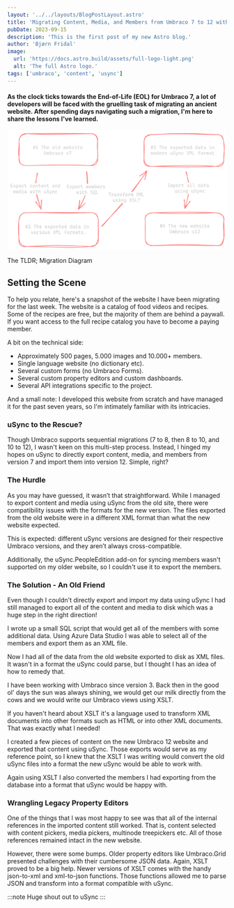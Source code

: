 ```yaml
---
layout: '../../layouts/BlogPostLayout.astro'
title: 'Migrating Content, Media, and Members from Umbraco 7 to 12 with uSync'
pubDate: 2023-09-15
description: 'This is the first post of my new Astro blog.'
author: 'Bjørn Fridal'
image:
  url: 'https://docs.astro.build/assets/full-logo-light.png'
  alt: 'The full Astro logo.'
tags: ['umbraco', 'content', 'usync']
---
```


#### As the clock ticks towards the End-of-Life (EOL) for Umbraco 7, a lot of developers will be faced with the gruelling task of migrating an ancient website. After spending days navigating such a migration, I'm here to share the lessons I've learned.

![](../../assets/migrating-umbraco-content-with-usync.png)

<p class="text-rose-200 text-center text-sm font-bold">The TLDR; Migration Diagram</p>

## Setting the Scene

To help you relate, here's a snapshot of the website I have been migrating for the last week. The website is a catalog of food videos and recipes. Some of the recipes are free, but the majority of them are behind a paywall. If you want access to the full recipe catalog you have to become a paying member.

A bit on the technical side:

- Approximately 500 pages, 5.000 images and 10.000+ members.
- Single language website (no dictionary etc).
- Several custom forms (no Umbraco Forms).
- Several custom property editors and custom dashboards.
- Several API integrations specific to the project.

And a small note: I developed this website from scratch and have managed it for the past seven years, so I'm intimately familiar with its intricacies.

### uSync to the Rescue?

Though Umbraco supports sequential migrations (7 to 8, then 8 to 10, and 10 to 12), I wasn't keen on this multi-step process. Instead, I hinged my hopes on uSync to directly export content, media, and members from version 7 and import them into version 12. Simple, right?

### The Hurdle

As you may have guessed, it wasn’t that straightforward. While I managed to export content and media using uSync from the old site, there were compatibility issues with the formats for the new version. The files exported from the old website were in a different XML format than what the new website expected.

This is expected: different uSync versions are designed for their respective Umbraco versions, and they aren’t always cross-compatible.

Additionally, the uSync.PeopleEdition add-on for syncing members wasn't supported on my older website, so I couldn't use it to export the members.

### The Solution - An Old Friend

Even though I couldn't directly export and import my data using uSync I had still managed to export all of the content and media to disk which was a huge step in the right direction!

I wrote up a small SQL script that would get all of the members with some additional data. Using Azure Data Studio I was able to select all of the members and export them as an XML file.

Now I had all of the data from the old website exported to disk as XML files. It wasn't in a format the uSync could parse, but I thought I has an idea of how to remedy that.

I have been working with Umbraco since version 3. Back then in the good ol' days the sun was always shining, we would get our milk directly from the cows and we would write our Umbraco views using XSLT.

If you haven't heard about XSLT it's a language used to transform XML documents into other formats such as HTML or into other XML documents. That was exactly what I needed!

I created a few pieces of content on the new Umbraco 12 website and exported that content using uSync. Those exports would serve as my reference point, so I knew that the XSLT I was writing would convert the old uSync files into a format the new uSync would be able to work with.

Again using XSLT I also converted the members I had exporting from the database into a format that uSync would be happy with.

### Wrangling Legacy Property Editors

One of the things that I was most happy to see was that all of the internal references in the imported content still worked. That is, content selected with content pickers, media pickers, multinode treepickers etc. All of those references remained intact in the new website.

However, there were some bumps. Older property editors like Umbraco.Grid presented challenges with their cumbersome JSON data. Again, XSLT proved to be a big help. Newer versions of XSLT comes with the handy json-to-xml and xml-to-json functions. Those functions allowed me to parse JSON and transform into a format compatible with uSync.

:::note
Huge shout out to uSync
:::
